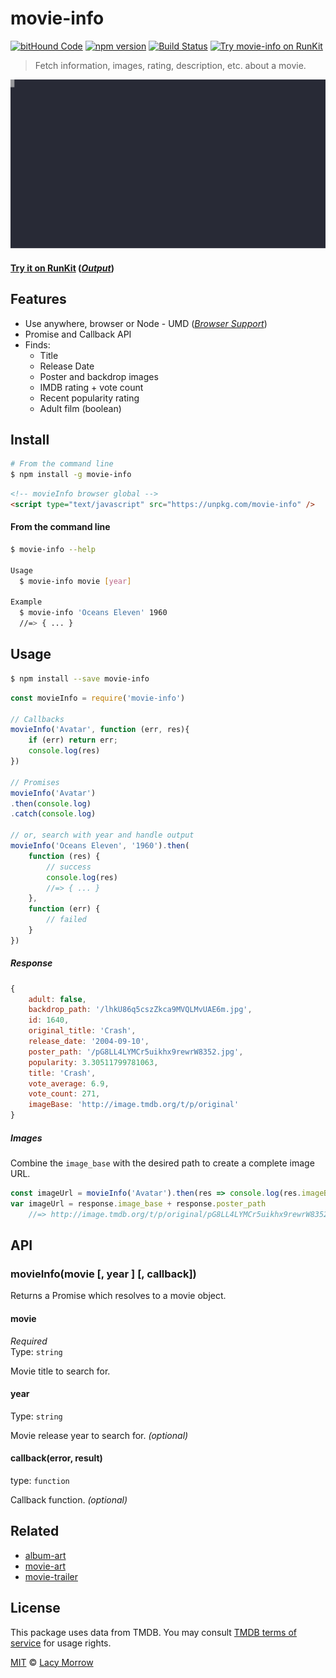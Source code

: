 # movie-info 
[![bitHound Code](https://www.bithound.io/github/lacymorrow/movie-info/badges/code.svg)](https://www.bithound.io/github/lacymorrow/movie-info) [![npm version](https://badge.fury.io/js/movie-info.svg)](https://badge.fury.io/js/movie-info) [![Build Status](https://travis-ci.org/lacymorrow/movie-info.svg?branch=master)](https://travis-ci.org/lacymorrow/movie-info) [![Try movie-info on RunKit](https://badge.runkitcdn.com/movie-info.svg)](https://npm.runkit.com/movie-info)

> Fetch information, images, rating, description, etc. about a movie.

[![movie-info](https://github.com/lacymorrow/movie-info/raw/master/demo.svg?sanitize=true)](https://github.com/lacymorrow/movie-info)

#### [Try it on RunKit](https://runkit.com/lacymorrow/movie-info) ([_Output_](https://movie-info-kdbpuifpuxt8.runkit.sh/?name=Oceans+Eleven))


## Features
 * Use anywhere, browser or Node - UMD (_[Browser Support](https://caniuse.com/#feat=fetch)_)
 * Promise and Callback API
 * Finds:
   * Title
   * Release Date
   * Poster and backdrop images
   * IMDB rating + vote count
   * Recent popularity rating
   * Adult film (boolean)


## Install

```bash
# From the command line
$ npm install -g movie-info
```

```html
<!-- movieInfo browser global -->
<script type="text/javascript" src="https://unpkg.com/movie-info" />
```


#### From the command line

```bash
$ movie-info --help

Usage
  $ movie-info movie [year]

Example
  $ movie-info 'Oceans Eleven' 1960  
  //=> { ... }
```



## Usage

```bash
$ npm install --save movie-info
```

```js
const movieInfo = require('movie-info')

// Callbacks
movieInfo('Avatar', function (err, res){
    if (err) return err;
    console.log(res)
})

// Promises
movieInfo('Avatar')
.then(console.log)
.catch(console.log)

// or, search with year and handle output
movieInfo('Oceans Eleven', '1960').then(
    function (res) {
        // success
        console.log(res)
        //=> { ... }
    },
    function (err) {
        // failed
    }
})
```

##### Response

```js
{
    adult: false,
    backdrop_path: '/lhkU86q5cszZkca9MVQLMvUAE6m.jpg',
    id: 1640,
    original_title: 'Crash',
    release_date: '2004-09-10',
    poster_path: '/pG8LL4LYMCr5uikhx9rewrW8352.jpg',
    popularity: 3.30511799781063,
    title: 'Crash',
    vote_average: 6.9,
    vote_count: 271,
    imageBase: 'http://image.tmdb.org/t/p/original'
}
```

##### Images

Combine the `image_base` with the desired path to create a complete image URL.

```js
const imageUrl = movieInfo('Avatar').then(res => console.log(res.imageBase + res.poster_path))
var imageUrl = response.image_base + response.poster_path
    //=> http://image.tmdb.org/t/p/original/pG8LL4LYMCr5uikhx9rewrW8352.jpg
```


## API

### movieInfo(movie [, year ] [, callback])

Returns a Promise which resolves to a movie object. 

#### movie

*Required*  
Type: `string`

Movie title to search for.

#### year 

Type: `string`

Movie release year to search for. _(optional)_

#### callback(error, result)

type: `function`

Callback function. _(optional)_


## Related

* [album-art](https://github.com/lacymorrow/album-art)
* [movie-art](https://github.com/lacymorrow/movie-art)
* [movie-trailer](https://github.com/lacymorrow/movie-trailer)


## License

This package uses data from TMDB. You may consult [TMDB terms of service](https://www.themoviedb.org/documentation/api/terms-of-use) for usage rights.

[MIT](http://opensource.org/licenses/MIT) © [Lacy Morrow](http://lacymorrow.com)
